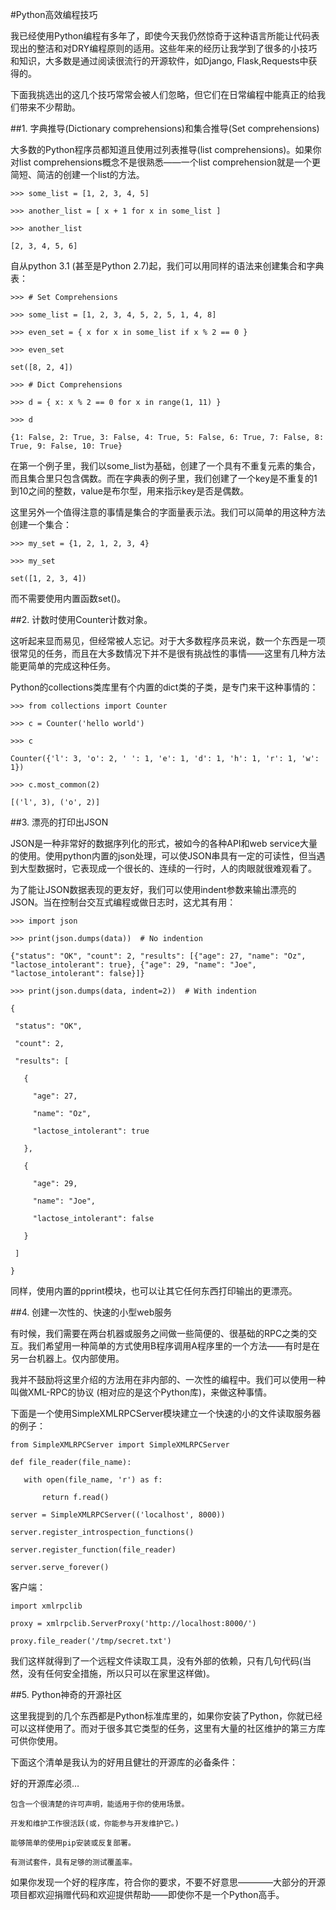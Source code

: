 #Python高效编程技巧

我已经使用Python编程有多年了，即使今天我仍然惊奇于这种语言所能让代码表现出的整洁和对DRY编程原则的适用。这些年来的经历让我学到了很多的小技巧和知识，大多数是通过阅读很流行的开源软件，如Django, Flask,Requests中获得的。

下面我挑选出的这几个技巧常常会被人们忽略，但它们在日常编程中能真正的给我们带来不少帮助。

##1. 字典推导(Dictionary comprehensions)和集合推导(Set comprehensions)

大多数的Python程序员都知道且使用过列表推导(list comprehensions)。如果你对list comprehensions概念不是很熟悉——一个list comprehension就是一个更简短、简洁的创建一个list的方法。

    >>> some_list = [1, 2, 3, 4, 5]

    >>> another_list = [ x + 1 for x in some_list ]

    >>> another_list

    [2, 3, 4, 5, 6]

自从python 3.1 (甚至是Python 2.7)起，我们可以用同样的语法来创建集合和字典表：

    >>> # Set Comprehensions

    >>> some_list = [1, 2, 3, 4, 5, 2, 5, 1, 4, 8]

    >>> even_set = { x for x in some_list if x % 2 == 0 }

    >>> even_set

    set([8, 2, 4])

    >>> # Dict Comprehensions

    >>> d = { x: x % 2 == 0 for x in range(1, 11) }

    >>> d

    {1: False, 2: True, 3: False, 4: True, 5: False, 6: True, 7: False, 8: True, 9: False, 10: True}

在第一个例子里，我们以some_list为基础，创建了一个具有不重复元素的集合，而且集合里只包含偶数。而在字典表的例子里，我们创建了一个key是不重复的1到10之间的整数，value是布尔型，用来指示key是否是偶数。

这里另外一个值得注意的事情是集合的字面量表示法。我们可以简单的用这种方法创建一个集合：

    >>> my_set = {1, 2, 1, 2, 3, 4}

    >>> my_set

    set([1, 2, 3, 4])

而不需要使用内置函数set()。

##2. 计数时使用Counter计数对象。

这听起来显而易见，但经常被人忘记。对于大多数程序员来说，数一个东西是一项很常见的任务，而且在大多数情况下并不是很有挑战性的事情——这里有几种方法能更简单的完成这种任务。

Python的collections类库里有个内置的dict类的子类，是专门来干这种事情的：

    >>> from collections import Counter

    >>> c = Counter('hello world')

    >>> c

    Counter({'l': 3, 'o': 2, ' ': 1, 'e': 1, 'd': 1, 'h': 1, 'r': 1, 'w': 1})

    >>> c.most_common(2)

    [('l', 3), ('o', 2)]


##3. 漂亮的打印出JSON

JSON是一种非常好的数据序列化的形式，被如今的各种API和web service大量的使用。使用python内置的json处理，可以使JSON串具有一定的可读性，但当遇到大型数据时，它表现成一个很长的、连续的一行时，人的肉眼就很难观看了。

为了能让JSON数据表现的更友好，我们可以使用indent参数来输出漂亮的JSON。当在控制台交互式编程或做日志时，这尤其有用：

    >>> import json

    >>> print(json.dumps(data))  # No indention

    {"status": "OK", "count": 2, "results": [{"age": 27, "name": "Oz", "lactose_intolerant": true}, {"age": 29, "name": "Joe", "lactose_intolerant": false}]}

    >>> print(json.dumps(data, indent=2))  # With indention

    {

     "status": "OK",

     "count": 2,

     "results": [

       {

         "age": 27,

         "name": "Oz",

         "lactose_intolerant": true

       },

       {

         "age": 29,

         "name": "Joe",

         "lactose_intolerant": false

       }

     ]

    }

同样，使用内置的pprint模块，也可以让其它任何东西打印输出的更漂亮。

##4. 创建一次性的、快速的小型web服务

有时候，我们需要在两台机器或服务之间做一些简便的、很基础的RPC之类的交互。我们希望用一种简单的方式使用B程序调用A程序里的一个方法——有时是在另一台机器上。仅内部使用。

我并不鼓励将这里介绍的方法用在非内部的、一次性的编程中。我们可以使用一种叫做XML-RPC的协议 (相对应的是这个Python库)，来做这种事情。

下面是一个使用SimpleXMLRPCServer模块建立一个快速的小的文件读取服务器的例子：

    from SimpleXMLRPCServer import SimpleXMLRPCServer

    def file_reader(file_name):

       with open(file_name, 'r') as f:

           return f.read()

    server = SimpleXMLRPCServer(('localhost', 8000))

    server.register_introspection_functions()

    server.register_function(file_reader)

    server.serve_forever()

客户端：

    import xmlrpclib

    proxy = xmlrpclib.ServerProxy('http://localhost:8000/')

    proxy.file_reader('/tmp/secret.txt')

我们这样就得到了一个远程文件读取工具，没有外部的依赖，只有几句代码(当然，没有任何安全措施，所以只可以在家里这样做)。

##5. Python神奇的开源社区

这里我提到的几个东西都是Python标准库里的，如果你安装了Python，你就已经可以这样使用了。而对于很多其它类型的任务，这里有大量的社区维护的第三方库可供你使用。

下面这个清单是我认为的好用且健壮的开源库的必备条件：

好的开源库必须…

    包含一个很清楚的许可声明，能适用于你的使用场景。

    开发和维护工作很活跃(或，你能参与开发维护它。)

    能够简单的使用pip安装或反复部署。

    有测试套件，具有足够的测试覆盖率。

如果你发现一个好的程序库，符合你的要求，不要不好意思————大部分的开源项目都欢迎捐赠代码和欢迎提供帮助——即使你不是一个Python高手。

